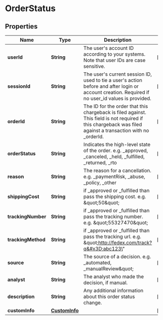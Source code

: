 
# OrderStatus

## Properties
Name | Type | Description | Notes
------------ | ------------- | ------------- | -------------
**userId** | **String** | The user&#39;s account ID according to your systems. Note that user IDs are case sensitive. |  [optional]
**sessionId** | **String** | The user&#39;s current session ID, used to tie a user&#39;s action before and after login or account creation. Required if no user_id values is provided. |  [optional]
**orderId** | **String** | The ID for the order that this chargeback is filed against. This field is not required if this chargeback was filed against a transaction with no _orderId. |  [optional]
**orderStatus** | **String** | Indicates the high-level state of the order. e.g. _approved, _canceled, _held, _fulfilled, _returned, _rto |  [optional]
**reason** | **String** | The reason for a cancellation. e.g. _paymentRisk, _abuse, _policy, _other |  [optional]
**shippingCost** | **String** | if _approved or _fulfilled than pass the shipping cost. e.g. \&quot;50\&quot; |  [optional]
**trackingNumber** | **String** | if _approved or _fulfilled than pass the tracking number. e.g. \&quot;55327470\&quot; |  [optional]
**trackingMethod** | **String** | if _approved or _fulfilled than pass the tracking url. e.g. \&quot;http://fedex.com/track?q&#x3D;abc123\&quot; |  [optional]
**source** | **String** | The source of a decision. e.g. _automated, _manualReview\&quot; |  [optional]
**analyst** | **String** | The analyst who made the decision, if manual. |  [optional]
**description** | **String** | Any additional information about this order status change. |  [optional]
**customInfo** | [**CustomInfo**](CustomInfo.md) |  |  [optional]



